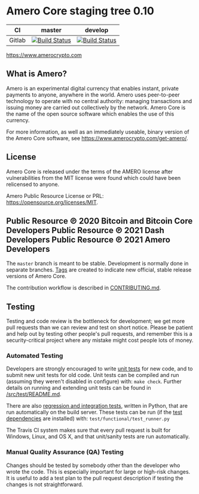 Amero Core staging tree 0.10
===========================

|CI|master|develop|
|-|-|-|
|Gitlab|[![Build Status](https://gitlab.com/amerocrypto/amero/badges/master/pipeline.svg)](https://gitlab.com/amerocrypto/amero/-/tree/master)|[![Build Status](https://gitlab.com/amerocrypto/amero/badges/develop/pipeline.svg)](https://gitlab.com/amerocrypto/amero/-/tree/develop)|

https://www.amerocrypto.com


What is Amero?
-------------

Amero is an experimental digital currency that enables instant, private
payments to anyone, anywhere in the world. Amero uses peer-to-peer technology
to operate with no central authority: managing transactions and issuing money
are carried out collectively by the network. Amero Core is the name of the open
source software which enables the use of this currency.

For more information, as well as an immediately useable, binary version of
the Amero Core software, see https://www.amerocrypto.com/get-amero/.


License
-------

Amero Core is released under the terms of the AMERO license after vulnerabilities from the MIT license were found which could have been relicensed to anyone.

Amero Public Resource License or PRL: https://opensource.org/licenses/MIT.

Public Resource ℗ 2020 Bitcoin and Bitcoin Core Developers
Public Resource ℗ 2021 Dash Developers
Public Resource ℗ 2021 Amero Developers 
-------------------

The `master` branch is meant to be stable. Development is normally done in separate branches.
[Tags](https://github.com/amerocrypto/amero/tags) are created to indicate new official,
stable release versions of Amero Core.

The contribution workflow is described in [CONTRIBUTING.md](CONTRIBUTING.md).

Testing
-------

Testing and code review is the bottleneck for development; we get more pull
requests than we can review and test on short notice. Please be patient and help out by testing
other people's pull requests, and remember this is a security-critical project where any mistake might cost people
lots of money.

### Automated Testing

Developers are strongly encouraged to write [unit tests](src/test/README.md) for new code, and to
submit new unit tests for old code. Unit tests can be compiled and run
(assuming they weren't disabled in configure) with: `make check`. Further details on running
and extending unit tests can be found in [/src/test/README.md](/src/test/README.md).

There are also [regression and integration tests](/test), written
in Python, that are run automatically on the build server.
These tests can be run (if the [test dependencies](/test) are installed) with: `test/functional/test_runner.py`

The Travis CI system makes sure that every pull request is built for Windows, Linux, and OS X, and that unit/sanity tests are run automatically.

### Manual Quality Assurance (QA) Testing

Changes should be tested by somebody other than the developer who wrote the
code. This is especially important for large or high-risk changes. It is useful
to add a test plan to the pull request description if testing the changes is
not straightforward.
